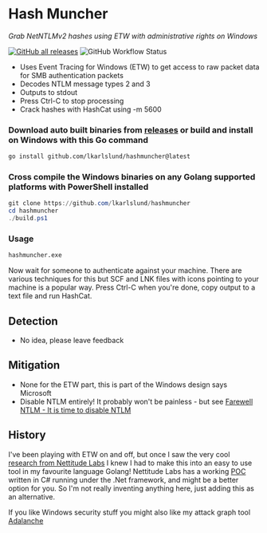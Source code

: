 # Hash Muncher

*Grab NetNTLMv2 hashes using ETW with administrative rights on Windows*

[![GitHub all releases](https://img.shields.io/github/downloads/lkarlslund/hashmuncher/total)](https://github.com/lkarlslund/hashmuncher/releases) ![GitHub Workflow Status](https://img.shields.io/github/actions/workflow/status/lkarlslund/hashmuncher/prerelease.yml?branch=main)

- Uses Event Tracing for Windows (ETW) to get access to raw packet data for SMB authentication packets
- Decodes NTLM message types 2 and 3
- Outputs to stdout
- Press Ctrl-C to stop processing
- Crack hashes with HashCat using -m 5600

### Download auto built binaries from [releases](https://github.com/lkarlslund/hashmuncher/releases) or build and install on Windows with this Go command

```bash
go install github.com/lkarlslund/hashmuncher@latest
```

### Cross compile the Windows binaries on any Golang supported platforms with PowerShell installed

```powershell
git clone https://github.com/lkarlslund/hashmuncher
cd hashmuncher
./build.ps1
```

### Usage

```bash
hashmuncher.exe
```

Now wait for someone to authenticate against your machine. There are various techniques for this but SCF and LNK files with icons pointing to your machine is a popular way. Press Ctrl-C when you're done, copy output to a text file and run HashCat.

## Detection

- No idea, please leave feedback

## Mitigation

- None for the ETW part, this is part of the Windows design says Microsoft
- Disable NTLM entirely! It probably won't be painless - but see [Farewell NTLM - It is time to disable NTLM](https://www.scip.ch/en/?labs.20210909)

## History

I've been playing with ETW on and off, but once I saw the very cool [research from Nettitude Labs](https://labs.nettitude.com/blog/etwhash-he-who-listens-shall-receive/) I knew I had to make this into an easy to use tool in my favourite language Golang! Nettitude Labs has a working [POC](https://github.com/nettitude/ETWHash) written in C# running under the .Net framework, and might be a better option for you. So I'm not really inventing anything here, just adding this as an alternative.

If you like Windows security stuff you might also like my attack graph tool [Adalanche](https://github.com/lkarlslund/Adalanche)

